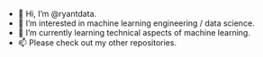 - 👋 Hi, I’m @ryantdata.
- 👀 I’m interested in machine learning engineering / data science.
- 🌱 I’m currently learning technical aspects of machine learning.
- 📫 Please check out my other repositories.

<!---
ryantdata/ryantdata is a ✨ special ✨ repository because its `README.md` (this file) appears on your GitHub profile.
You can click the Preview link to take a look at your changes.
--->
